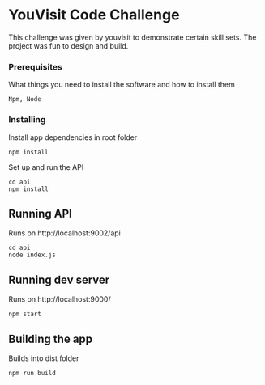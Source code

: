 
# YouVisit Code Challenge

This challenge was given by youvisit to demonstrate certain skill sets.
The project was fun to design and build.

### Prerequisites

What things you need to install the software and how to install them

```
Npm, Node
```

### Installing

Install app dependencies in root folder

```
npm install
```

Set up and run the API

```
cd api
npm install
```

## Running API

Runs on http://localhost:9002/api
```
cd api
node index.js
```

## Running dev server

Runs on http://localhost:9000/
```
npm start
```

## Building the app
Builds into dist folder
```
npm run build
```
